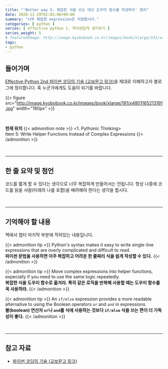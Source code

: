 ```yaml
---
title: "'Better way 5. 복잡한 식을 쓰는 대신 도우미 함수를 작성하라' 정리"
date: 2020-11-29T01:01:00+09:00
summary: "너무 복잡한 expression은 지양합시다."
categories: [ python ]
series: [ effective python 1. 파이썬답게 생각하기 ]
series_weight: 5
# featuredImage: http://image.kyobobook.co.kr/images/book/xlarge/191/x4801165213191.jpg
tags:
- python
---
```


## 들어가며

[Effective Python 2nd 파이썬 코딩의 기술 (교보문고 링크)](http://digital.kyobobook.co.kr/digital/ebook/ebookDetail.ink?selectedLargeCategory=001&barcode=4801165213191&orderClick=LEH&Kc=)을 제대로 이해하고자 블로그에 정리합니다. 혹 누군가에게도 도움이 되기를 바랍니다.

{{< figure src="http://image.kyobobook.co.kr/images/book/xlarge/191/x4801165213191.jpg" width="180px" >}}

<br/>

**현재 위치**
{{< admonition note >}}
<1. Pythonic Thinking>  
Item 5: Write Helper Functions Instead of Complex Expressions
{{< /admonition >}}


<br/>

---


## 한 줄 요약 및 첨언

코드를 짧게 할 수 있다는 생각으로 너무 복잡하게 만들어서는 안됩니다.
항상 나중에 코드를 읽을 사람(미래의 나를 포함)을 배려해야 한다는 생각을 합시다.

<br/>

---

## 기억해야 할 내용

책에서 챕터 마지막 부분에 적혀있는 내용입니다.

{{< admonition tip >}}
Python's syntax makes it easy to write single-line expressions that are overly complicated and difficult to read.  
**파이썬 문법을 사용하면 아주 복잡하고 어려운 한 줄짜리 식을 쉽게 작성할 수 있다.**
{{< /admonition >}}

{{< admonition tip >}}
Move complex expressions into helper functions, expecially if you need to use the same logic repeatedly.  
**복잡한 식을 도우미 함수로 옮겨라. 특히 같은 로직을 반복해 사용할 때는 도우미 함수를 꼭 사용하라.**
{{< /admonition >}}

{{< admonition tip >}}
An `if/else` expression provides a more readable alternative to using the Boolean operators `or` and `and` in expressions.  
**불(boolean) 연산자 `or`나 `and`를 식에 사용하는 것보다 `if/else` 식을 쓰는 편이 더 가독성이 좋다.**
{{< /admonition >}}

<br/>

---

## 참고 자료

- [파이썬 코딩의 기술 (교보문고 링크)](http://digital.kyobobook.co.kr/digital/ebook/ebookDetail.ink?selectedLargeCategory=001&barcode=4801165213191&orderClick=LEH&Kc=)